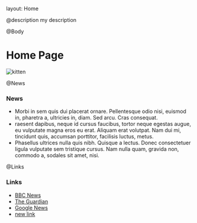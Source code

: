 ﻿layout: Home

@description my description

@Body

Home Page
=====


![kitten](http://placekitten.com/g/1099/150)

@News
### News
* Morbi in sem quis dui placerat ornare. Pellentesque odio nisi, euismod in, pharetra a, ultricies in, diam. Sed arcu. Cras consequat.
* raesent dapibus, neque id cursus faucibus, tortor neque egestas augue, eu vulputate magna eros eu erat. Aliquam erat volutpat. Nam dui mi, tincidunt quis, accumsan porttitor, facilisis luctus, metus.
* Phasellus ultrices nulla quis nibh. Quisque a lectus. Donec consectetuer ligula vulputate sem tristique cursus. Nam nulla quam, gravida non, commodo a, sodales sit amet, nisi.

@Links
### Links
* [BBC News](http://bbc.co.uk/news)
* [The Guardian](http://guardian.co.uk)
* [Google News](http://news.google.com)
* [new link](http://example.com)